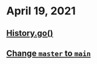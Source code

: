# April 19, 2021

## [History.go()](https://developer.mozilla.org/ko/docs/Web/API/History/go)

## [Change `master` to `main`](https://stevenmortimer.com/5-steps-to-change-github-default-branch-from-master-to-main/)

